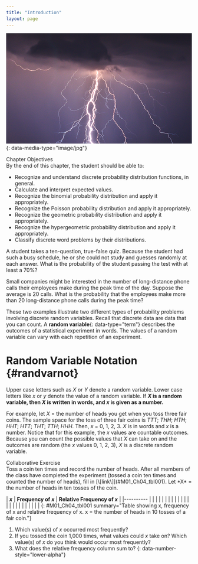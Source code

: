 ```yaml
---
title: "Introduction"
layout: page
---
```



<?cnx.eoc class="summary" title="Chapter Review"?>

<?cnx.eoc class="formula-review" title="Formula Review"?>

<?cnx.eoc class="practice" title="Practice"?>

<?cnx.eoc class="free-response" title="Homework"?>

<?cnx.eoc class="references" title="References"?>

 ![This photo shows branch lightening coming from a dark cloud and hitting the ground.](../resources/CNX_Stats_C04_CON.jpg "You can use probability and discrete random variables to calculate the likelihood of lightening striking the ground five times during a half-hour thunderstorm."){: data-media-type="image/jpg"}

<div data-type="note" class="chapter-objectives" data-label="" markdown="1">
<div data-type="title">
Chapter Objectives
</div>
By the end of this chapter, the student should be able to:

* Recognize and understand discrete probability distribution functions, in general.
* Calculate and interpret expected values.
* Recognize the binomial probability distribution and apply it appropriately.
* Recognize the Poisson probability distribution and apply it appropriately.
* Recognize the geometric probability distribution and apply it appropriately.
* Recognize the hypergeometric probability distribution and apply it appropriately.
* Classify discrete word problems by their distributions.

</div>

A student takes a ten-question, true-false quiz. Because the student had such a busy schedule, he or she could not study and guesses randomly at each answer. What is the probability of the student passing the test with at least a 70%?

Small companies might be interested in the number of long-distance phone calls their employees make during the peak time of the day. Suppose the average is 20 calls. What is the probability that the employees make more than 20 long-distance phone calls during the peak time?

These two examples illustrate two different types of probability problems involving discrete random variables. Recall that discrete data are data that you can count. A **random variable**{: data-type="term"} describes the outcomes of a statistical experiment in words. The values of a random variable can vary with each repetition of an experiment.

# Random Variable Notation   {#randvarnot}

Upper case letters such as *X* or *Y* denote a random variable. Lower case letters like *x* or *y* denote the value of a random variable. If ***X* is a random variable, then *X* is written in words, and *x* is given as a number.**

For example, let *X* = the number of heads you get when you toss three fair coins. The sample space for the toss of three fair coins is *TTT*; *THH*; *HTH*; *HHT*; *HTT*; *THT*; *TTH*; *HHH*. Then, *x* = 0, 1, 2, 3. *X* is in words and *x* is a number. Notice that for this example, the *x* values are countable outcomes. Because you can count the possible values that *X* can take on and the outcomes are random (the *x* values 0, 1, 2, 3), *X* is a discrete random variable.

<div data-type="note" class="statistics collab" data-label="" markdown="1">
<div data-type="title">
Collaborative Exercise
</div>
Toss a coin ten times and record the number of heads. After all members of the class have completed the experiment (tossed a coin ten times and counted the number of heads), fill in [\[link\]](#M01_Ch04_tbl001). Let *X* = the number of heads in ten tosses of the coin.

| ***x*** | **Frequency of *x*** | **Relative Frequency of *x*** |
|----------
|  |  |  |
|  |  |  |
|  |  |  |
|  |  |  |
|  |  |  |
|  |  |  |
{: #M01_Ch04_tbl001 summary="Table showing x, frequency of x and relative frequency of x. x = the number of heads in 10 tosses of a fair coin."}

1.  Which value(s) of *x* occurred most frequently?
2.  If you tossed the coin 1,000 times, what values could *x* take on? Which value(s) of *x* do you think would occur most frequently?
3.  What does the relative frequency column sum to?
{: data-number-style="lower-alpha"}

</div>

